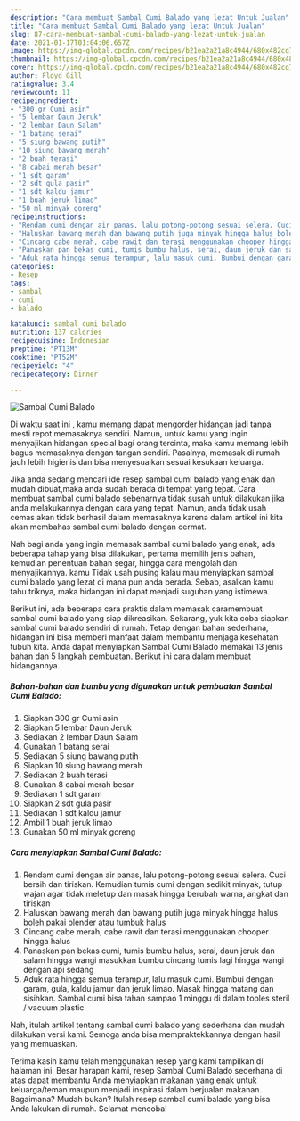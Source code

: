 ```yaml
---
description: "Cara membuat Sambal Cumi Balado yang lezat Untuk Jualan"
title: "Cara membuat Sambal Cumi Balado yang lezat Untuk Jualan"
slug: 87-cara-membuat-sambal-cumi-balado-yang-lezat-untuk-jualan
date: 2021-01-17T01:04:06.657Z
image: https://img-global.cpcdn.com/recipes/b21ea2a21a8c4944/680x482cq70/sambal-cumi-balado-foto-resep-utama.jpg
thumbnail: https://img-global.cpcdn.com/recipes/b21ea2a21a8c4944/680x482cq70/sambal-cumi-balado-foto-resep-utama.jpg
cover: https://img-global.cpcdn.com/recipes/b21ea2a21a8c4944/680x482cq70/sambal-cumi-balado-foto-resep-utama.jpg
author: Floyd Gill
ratingvalue: 3.4
reviewcount: 11
recipeingredient:
- "300 gr Cumi asin"
- "5 lembar Daun Jeruk"
- "2 lembar Daun Salam"
- "1 batang serai"
- "5 siung bawang putih"
- "10 siung bawang merah"
- "2 buah terasi"
- "8 cabai merah besar"
- "1 sdt garam"
- "2 sdt gula pasir"
- "1 sdt kaldu jamur"
- "1 buah jeruk limao"
- "50 ml minyak goreng"
recipeinstructions:
- "Rendam cumi dengan air panas, lalu potong-potong sesuai selera. Cuci bersih dan tiriskan. Kemudian tumis cumi dengan sedikit minyak, tutup wajan agar tidak meletup dan masak hingga berubah warna, angkat dan tiriskan"
- "Haluskan bawang merah dan bawang putih juga minyak hingga halus boleh pakai blender atau tumbuk halus"
- "Cincang cabe merah, cabe rawit dan terasi menggunakan chooper hingga halus"
- "Panaskan pan bekas cumi, tumis bumbu halus, serai, daun jeruk dan salam hingga wangi masukkan bumbu cincang tumis lagi hingga wangi dengan api sedang"
- "Aduk rata hingga semua terampur, lalu masuk cumi. Bumbui dengan garam, gula, kaldu jamur dan jeruk limao. Masak hingga matang dan sisihkan. Sambal cumi bisa tahan sampao 1 minggu di dalam toples steril / vacuum plastic"
categories:
- Resep
tags:
- sambal
- cumi
- balado

katakunci: sambal cumi balado 
nutrition: 137 calories
recipecuisine: Indonesian
preptime: "PT13M"
cooktime: "PT52M"
recipeyield: "4"
recipecategory: Dinner

---
```



![Sambal Cumi Balado](https://img-global.cpcdn.com/recipes/b21ea2a21a8c4944/680x482cq70/sambal-cumi-balado-foto-resep-utama.jpg)

Di waktu  saat ini , kamu memang dapat mengorder hidangan jadi tanpa mesti repot memasaknya sendiri. Namun, untuk kamu yang ingin menyajikan hidangan special bagi orang tercinta, maka kamu memang lebih bagus memasaknya dengan tangan sendiri. Pasalnya, memasak di rumah jauh lebih higienis dan bisa menyesuaikan sesuai kesukaan keluarga.

Jika anda sedang mencari ide resep sambal cumi balado yang enak dan mudah dibuat,maka anda sudah berada di tempat yang tepat. Cara membuat sambal cumi balado  sebenarnya tidak susah untuk dilakukan jika anda melakukannya dengan cara yang tepat. Namun, anda tidak usah cemas akan tidak berhasil dalam memasaknya 
karena dalam artikel ini kita akan membahas sambal cumi balado dengan cermat.  



Nah bagi anda yang ingin memasak sambal cumi balado yang enak, ada beberapa tahap yang bisa dilakukan, pertama memilih jenis bahan, kemudian penentuan bahan segar, hingga cara mengolah dan menyajikannya. kamu Tidak usah pusing kalau mau menyiapkan sambal cumi balado yang lezat di mana pun anda berada. Sebab, asalkan kamu  tahu triknya, maka hidangan ini dapat menjadi suguhan yang istimewa.

Berikut ini, ada beberapa cara praktis  dalam memasak caramembuat sambal cumi balado yang siap dikreasikan. Sekarang, yuk kita coba siapkan sambal cumi balado sendiri di rumah. Tetap dengan bahan sederhana, hidangan ini bisa memberi manfaat dalam membantu menjaga kesehatan tubuh kita. Anda dapat menyiapkan Sambal Cumi Balado memakai 13 jenis bahan dan 5 langkah pembuatan. Berikut ini cara dalam membuat hidangannya.

<!--inarticleads1-->

##### Bahan-bahan dan bumbu yang digunakan untuk pembuatan Sambal Cumi Balado:

1. Siapkan 300 gr Cumi asin
1. Siapkan 5 lembar Daun Jeruk
1. Sediakan 2 lembar Daun Salam
1. Gunakan 1 batang serai
1. Sediakan 5 siung bawang putih
1. Siapkan 10 siung bawang merah
1. Sediakan 2 buah terasi
1. Gunakan 8 cabai merah besar
1. Sediakan 1 sdt garam
1. Siapkan 2 sdt gula pasir
1. Sediakan 1 sdt kaldu jamur
1. Ambil 1 buah jeruk limao
1. Gunakan 50 ml minyak goreng




<!--inarticleads2-->

##### Cara menyiapkan Sambal Cumi Balado:

1. Rendam cumi dengan air panas, lalu potong-potong sesuai selera. Cuci bersih dan tiriskan. Kemudian tumis cumi dengan sedikit minyak, tutup wajan agar tidak meletup dan masak hingga berubah warna, angkat dan tiriskan
1. Haluskan bawang merah dan bawang putih juga minyak hingga halus boleh pakai blender atau tumbuk halus
1. Cincang cabe merah, cabe rawit dan terasi menggunakan chooper hingga halus
1. Panaskan pan bekas cumi, tumis bumbu halus, serai, daun jeruk dan salam hingga wangi masukkan bumbu cincang tumis lagi hingga wangi dengan api sedang
1. Aduk rata hingga semua terampur, lalu masuk cumi. Bumbui dengan garam, gula, kaldu jamur dan jeruk limao. Masak hingga matang dan sisihkan. Sambal cumi bisa tahan sampao 1 minggu di dalam toples steril / vacuum plastic




Nah, itulah artikel tentang  sambal cumi balado  yang sederhana dan mudah dilakukan versi kami. Semoga anda bisa mempraktekkannya dengan hasil yang memuaskan. 

Terima kasih kamu telah menggunakan resep yang kami tampilkan di halaman ini. Besar harapan kami, resep  Sambal Cumi Balado sederhana di atas dapat membantu Anda menyiapkan makanan yang enak untuk keluarga/teman maupun menjadi inspirasi dalam berjualan makanan. Bagaimana? Mudah bukan? Itulah resep sambal cumi balado yang bisa Anda lakukan di rumah. Selamat mencoba!

